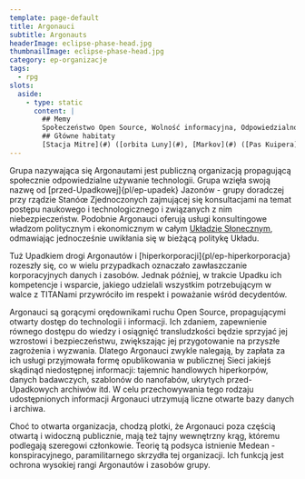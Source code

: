 ```yaml
---
template: page-default
title: Argonauci
subtitle: Argonauts
headerImage: eclipse-phase-head.jpg
thumbnailImage: eclipse-phase-head.jpg
category: ep-organizacje
tags:
  - rpg
slots:
  aside:
    - type: static
      content: |
        ## Memy
        Społeczeństwo Open Source, Wolność informacyjna, Odpowiedzialność społeczna, Technoprogresywizm
        ## Główne habitaty
        [Stacja Mitre](#) ([orbita Luny](#), [Markov](#) ([Pas Kuipera](#), [Hooverman-Geischecker](#) ([Słońce](#)
---
```

Grupa nazywająca się Argonautami jest publiczną organizacją propagującą społecznie odpowiedzialne używanie technologii. Grupa wzięła swoją nazwę od [przed-Upadkowej]{pl/ep-upadek} Jazonów - grupy doradczej przy rządzie Stanóœ Zjednoczonych zajmującej się konsultacjami na temat postępu naukowego i technologicznego i związanych z nim niebezpieczeństw. Podobnie Argonauci oferują usługi konsultingowe władzom politycznym i ekonomicznym w całym [Układzie Słonecznym](#), odmawiając jednocześnie uwikłania się w bieżącą politykę Układu.

Tuż Upadkiem drogi Argonautów i [hiperkorporacji]{pl/ep-hiperkorporacja} rozeszły się, co w wielu przypadkach oznaczało zawłaszczanie korporacyjnych danych i zasobów. Jednak później, w trakcie Upadku ich kompetencje i wsparcie, jakiego udzielali wszystkim potrzebującym w walce z TITANami przywróciło im respekt i poważanie wśród decydentów.

Argonauci są gorącymi orędownikami ruchu Open Source, propagującymi otwarty dostęp do technologii i informacji. Ich zdaniem, zapewnienie równego dostępu do wiedzy i osiągnięć transludzkości będzie sprzyjać jej wzrostowi i bezpieczeństwu, zwiększając jej przygotowanie na przyszłe zagrożenia i wyzwania. Dlatego Argonauci zwykle nalegają, by zapłata za ich usługi przyjmowała formę opublikowania w publicznej Sieci jakiejś skądinąd niedostępnej informacji: tajemnic handlowych hiperkorpów, danych badawczych, szablonów do nanofabów, ukrytych przed-Upadkowych archiwów itd. W celu przechowywania tego rodzaju udostępnionych informacji Argonauci utrzymują liczne otwarte bazy danych i archiwa.

Choć to otwarta organizacja, chodzą plotki, że Argonauci poza częścią otwartą i widoczną publicznie, mają też tajny wewnętrzny krąg, któremu podlegają szeregowi członkowie. Teorię tą podsyca istnienie Medean - konspiracyjnego, paramilitarnego skrzydła tej organizacji. Ich funkcją jest ochrona wysokiej rangi Argonautów i zasobów grupy.
